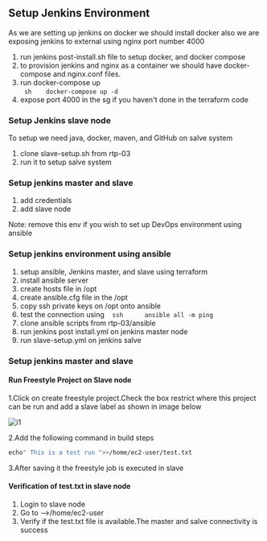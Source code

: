 ## Setup Jenkins Environment

As we are setting up jenkins on docker we should install docker also we are exposing jenkins to external using nginx port number 4000

1. run jenkins post-install.sh file to setup docker, and docker compose
2. to provision jenkins and nginx as a container we should have docker-compose and nginx.conf files.
3. run docker-compose up  
  ```sh
   docker-compose up -d
   ```
4. expose port 4000 in the sg if you haven't done in the terraform code

### Setup Jenkins slave node
To setup we need java, docker, maven, and GitHub on salve system
1. clone slave-setup.sh from rtp-03
2. run it to setup salve system

### Setup jenkins master and slave
1. add credentials
2. add slave node

Note: remove this env if you wish to set up DevOps environment using ansible
### Setup jenkins environment using ansible

1. setup ansible, Jenkins master, and slave using terraform
2. install ansible server
3. create hosts file in /opt
4. create ansible.cfg file in the /opt
5. copy ssh private keys on /opt onto ansible
6. test the connection using
   ```ssh
     ansible all -m ping
  ```
7. clone ansible scripts from rtp-03/ansible
8. run jenkins post install.yml on jenkins master node
9. run slave-setup.yml on jenkins salve

### Setup jenkins master and slave
#### Run Freestyle Project on Slave node
1.Click on create freestyle project.Check the box restrict where this project can be run and add a slave label
 as shown in image below
 
 
 ![i1](https://user-images.githubusercontent.com/100523955/212520610-1f6a2ba3-c217-47af-9f05-71c5a8b40d09.png)
 
 
 
2.Add the following command in build steps
 ```sh
echo" This is a test run ">>/home/ec2-user/test.txt
```
3.After saving it the freestyle job is executed in slave
#### Verification of test.txt in slave node
1. Login to slave node
2. Go to -->/home/ec2-user
3. Verify if the test.txt file is available.The master and salve connectivity is success

